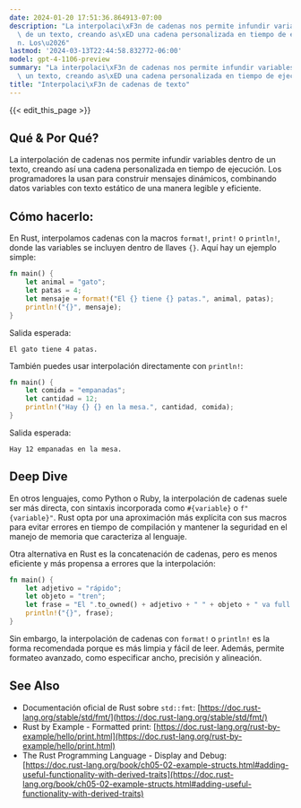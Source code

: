 ```yaml
---
date: 2024-01-20 17:51:36.864913-07:00
description: "La interpolaci\xF3n de cadenas nos permite infundir variables dentro\
  \ de un texto, creando as\xED una cadena personalizada en tiempo de ejecuci\xF3\
  n. Los\u2026"
lastmod: '2024-03-13T22:44:58.832772-06:00'
model: gpt-4-1106-preview
summary: "La interpolaci\xF3n de cadenas nos permite infundir variables dentro de\
  \ un texto, creando as\xED una cadena personalizada en tiempo de ejecuci\xF3n. Los\u2026"
title: "Interpolaci\xF3n de cadenas de texto"
---
```


{{< edit_this_page >}}

## Qué & Por Qué?

La interpolación de cadenas nos permite infundir variables dentro de un texto, creando así una cadena personalizada en tiempo de ejecución. Los programadores la usan para construir mensajes dinámicos, combinando datos variables con texto estático de una manera legible y eficiente.

## Cómo hacerlo:

En Rust, interpolamos cadenas con la macros `format!`, `print!` o `println!`, donde las variables se incluyen dentro de llaves `{}`. Aquí hay un ejemplo simple:

```Rust
fn main() {
    let animal = "gato";
    let patas = 4;
    let mensaje = format!("El {} tiene {} patas.", animal, patas);
    println!("{}", mensaje);
}
```

Salida esperada:

```
El gato tiene 4 patas.
```

También puedes usar interpolación directamente con `println!`:

```Rust
fn main() {
    let comida = "empanadas";
    let cantidad = 12;
    println!("Hay {} {} en la mesa.", cantidad, comida);
}
```

Salida esperada:

```
Hay 12 empanadas en la mesa.
```

## Deep Dive

En otros lenguajes, como Python o Ruby, la interpolación de cadenas suele ser más directa, con sintaxis incorporada como `#{variable}` o `f"{variable}"`. Rust opta por una aproximación más explícita con sus macros para evitar errores en tiempo de compilación y mantener la seguridad en el manejo de memoria que caracteriza al lenguaje.

Otra alternativa en Rust es la concatenación de cadenas, pero es menos eficiente y más propensa a errores que la interpolación:

```Rust
fn main() {
    let adjetivo = "rápido";
    let objeto = "tren";
    let frase = "El ".to_owned() + adjetivo + " " + objeto + " va full.";
    println!("{}", frase);
}
```

Sin embargo, la interpolación de cadenas con `format!` o `println!` es la forma recomendada porque es más limpia y fácil de leer. Además, permite formateo avanzado, como especificar ancho, precisión y alineación.

## See Also

- Documentación oficial de Rust sobre `std::fmt`: [https://doc.rust-lang.org/stable/std/fmt/](https://doc.rust-lang.org/stable/std/fmt/)
- Rust by Example - Formatted print: [https://doc.rust-lang.org/rust-by-example/hello/print.html](https://doc.rust-lang.org/rust-by-example/hello/print.html)
- The Rust Programming Language - Display and Debug: [https://doc.rust-lang.org/book/ch05-02-example-structs.html#adding-useful-functionality-with-derived-traits](https://doc.rust-lang.org/book/ch05-02-example-structs.html#adding-useful-functionality-with-derived-traits)
